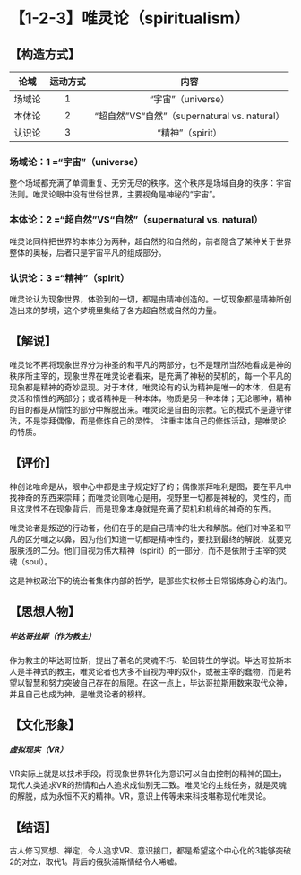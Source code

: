 # 【1-2-3】唯灵论（spiritualism）
## 【构造方式】
| 论域 | 运动方式           | 内容 |
|:----:|:----------------:|:----:|
| 场域论   |1 | “宇宙”（universe）   |
| 本体论   | 2|  “超自然”VS“自然”（supernatural vs. natural）  |
| 认识论   |3 |  “精神”（spirit）  |

### 场域论：1 =“宇宙”（universe）
整个场域都充满了单调重复、无穷无尽的秩序。这个秩序是场域自身的秩序：宇宙法则。唯灵论眼中没有世俗世界，主要视角是神秘的“宇宙”。
### 本体论：2 =“超自然”VS“自然”（supernatural vs. natural）
唯灵论同样把世界的本体分为两种，超自然的和自然的，前者隐含了某种关于世界整体的奥秘，后者只是宇宙平凡的组成部分。
### 认识论：3 =“精神”（spirit）
唯灵论认为现象世界，体验到的一切，都是由精神创造的。一切现象都是精神所创造出来的梦境，这个梦境里集结了各方超自然或自然的力量。

## 【解说】
唯灵论不再将现象世界分为神圣的和平凡的两部分，也不是理所当然地看成是神的秩序所主宰的，现象世界在唯灵论者看来，是充满了神秘的契机的，每一个平凡的现象都是精神的奇妙显现。对于本体，唯灵论有的认为精神是唯一的本体，但是有灵活和惰性的两部分；或者精神是一种本体，物质是另一种本体；无论哪种，精神的目的都是从惰性的部分中解脱出来。唯灵论是自由的宗教。它的模式不是遵守律法，不是崇拜偶像，而是修炼自己的灵性。
注重主体自己的修炼活动，是唯灵论的特质。
## 【评价】
神创论唯命是从，眼中心中都是主子规定好了的；偶像崇拜唯利是图，要在平凡中找神奇的东西来崇拜；而唯灵论则唯心是用，视野里一切都是神秘的，灵性的，而且这灵性不在现象背后，而是现象本身就是充满了契机和机缘的神奇的东西。

唯灵论者是叛逆的行动者，他们在乎的是自己精神的壮大和解脱。他们对神圣和平凡的区分嗤之以鼻，因为他们知道一切都是精神性的，要找到最终的解脱，就要克服肤浅的二分。他们自视为伟大精神（spirit）的一部分，而不是依附于主宰的灵魂（soul）。

这是神权政治下的统治者集体内部的哲学，是那些实权修士日常锻炼身心的法门。
## 【思想人物】
##### 毕达哥拉斯（作为教主）
作为教主的毕达哥拉斯，提出了著名的灵魂不朽、轮回转生的学说。毕达哥拉斯本人是半神式的教主，唯灵论者也大多不自视为神的奴仆，或被主宰的蠢物，而是希望以智慧和努力突破自己存在的局限。在这一点上，毕达哥拉斯用数来取代众神，并且自己也成为神，是唯灵论者的榜样。
## 【文化形象】
##### 虚拟现实（VR）
VR实际上就是以技术手段，将现象世界转化为意识可以自由控制的精神的国土，现代人类追求VR的热情和古人追求成仙别无二致。唯灵论的主线任务，就是灵魂的解脱，成为永恒不灭的精神。VR，意识上传等未来科技堪称现代唯灵论。
## 【结语】
古人修习冥想、禅定，今人追求VR、意识接口，都是希望这个中心化的3能够突破2的对立，取代1。背后的俄狄浦斯情结令人唏嘘。
